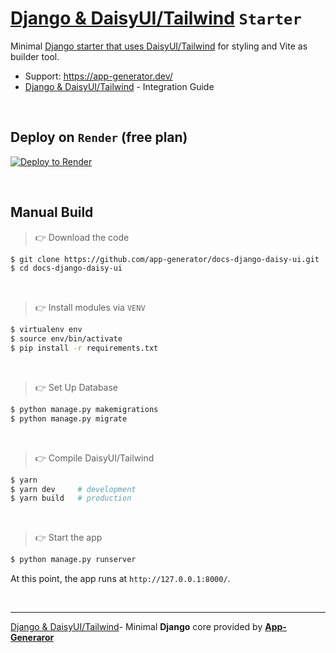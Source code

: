 # [Django & DaisyUI/Tailwind](https://app-generator.dev/docs/technologies/django/integrate-daisyui.html) `Starter`

Minimal [Django starter that uses DaisyUI/Tailwind](https://app-generator.dev/docs/technologies/django/integrate-daisyui.html) for styling and Vite as builder tool.

- Support: https://app-generator.dev/
- [Django & DaisyUI/Tailwind](https://app-generator.dev/docs/technologies/django/integrate-daisyui.html) - Integration Guide

<br /> 

## Deploy on `Render` (free plan)

[![Deploy to Render](https://render.com/images/deploy-to-render-button.svg)](https://render.com/deploy)

<br /> 

## Manual Build 

> 👉 Download the code  

```bash
$ git clone https://github.com/app-generator/docs-django-daisy-ui.git
$ cd docs-django-daisy-ui
```

<br />

> 👉 Install modules via `VENV`  

```bash
$ virtualenv env
$ source env/bin/activate
$ pip install -r requirements.txt
```

<br />

> 👉 Set Up Database

```bash
$ python manage.py makemigrations
$ python manage.py migrate
```

<br />

> 👉 Compile DaisyUI/Tailwind

```bash
$ yarn 
$ yarn dev     # development
$ yarn build   # production
```

<br />

> 👉 Start the app

```bash
$ python manage.py runserver
```

At this point, the app runs at `http://127.0.0.1:8000/`. 

<br />

---
[Django & DaisyUI/Tailwind](https://app-generator.dev/docs/technologies/django/integrate-daisyui.html)- Minimal **Django** core provided by **[App-Generaror](https://app-generator.dev/)**
